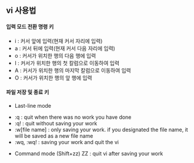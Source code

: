## vi 사용법

#### 입력 모드 전환 명령 키

- i : 커서 앞에 입력(현재 커서 자리에 입력)
- a : 커서 뒤에 입력(현재 커서 다음 자리에 입력)
- o : 커서가 위치한 행의 다음 행에 입력
- I : 커서가 위치한 행의 첫 칼럼으로 이동하여 입력
- A : 커서가 위치한 행의 마지막 칼럼으로 이동하여 입력
- O : 커서가 위치한 행의 앞 행에 입력

#### 파일 저장 및 종료 키

* Last-line mode
- :q : quit when there was no work you have done
- :q! : quit without saving your work
- :w[file name] : only saving your work. if you designated the file name, it will be saved as a new file name
- :wq, :wq! : saving your work and quit the vi

* Command mode
(Shift+zz) ZZ : quit vi after saving your work
